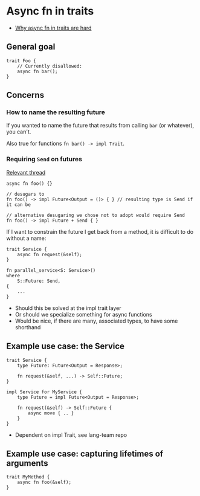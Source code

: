 # Async fn in traits

* [Why async fn in traits are hard][wafth]

[wafth]: http://smallcultfollowing.com/babysteps/blog/2019/10/26/async-fn-in-traits-are-hard/

## General goal

```rust,ignore
trait Foo {
    // Currently disallowed:
    async fn bar();
}
```

## Concerns

### How to name the resulting future

If you wanted to name the future that results from calling `bar` (or whatever), you can't.

Also true for functions `fn bar() -> impl Trait`.

### Requiring `Send` on futures

[Relevant thread](https://internals.rust-lang.org/t/how-often-do-you-want-non-send-futures/10360)

```rust,ignore
async fn foo() {}

// desugars to
fn foo() -> impl Future<Output = ()> { } // resulting type is Send if it can be

// alternative desugaring we chose not to adopt would require Send
fn foo() -> impl Future + Send { }
```

If I want to constrain the future I get back from a method, it is difficult to do without a name:

```rust,ignore
trait Service {
    async fn request(&self);
}

fn parallel_service<S: Service>()
where
    S::Future: Send,
{
    ...
}
```

* Should this be solved at the impl trait layer
* Or should we specialize something for async functions
* Would be nice, if there are many, associated types, to have some shorthand

## Example use case: the Service

```rust,ignore
trait Service {
    type Future: Future<Output = Response>;

    fn request(&self, ...) -> Self::Future;
}

impl Service for MyService {
    type Future = impl Future<Output = Response>;

    fn request(&self) -> Self::Future {
        async move { .. }
    }
}
```

* Dependent on impl Trait, see lang-team repo

## Example use case: capturing lifetimes of arguments

```rust,ignore
trait MyMethod {
    async fn foo(&self);
}
```
